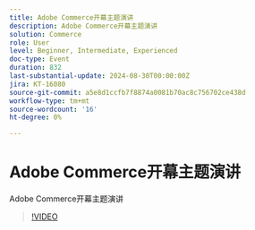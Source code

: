 ```yaml
---
title: Adobe Commerce开幕主题演讲
description: Adobe Commerce开幕主题演讲
solution: Commerce
role: User
level: Beginner, Intermediate, Experienced
doc-type: Event
duration: 832
last-substantial-update: 2024-08-30T00:00:00Z
jira: KT-16080
source-git-commit: a5e8d1ccfb7f8874a0081b70ac8c756702ce438d
workflow-type: tm+mt
source-wordcount: '16'
ht-degree: 0%

---
```



# Adobe Commerce开幕主题演讲

Adobe Commerce开幕主题演讲

>[!VIDEO](https://video.tv.adobe.com/v/3433144/?learn=on)
